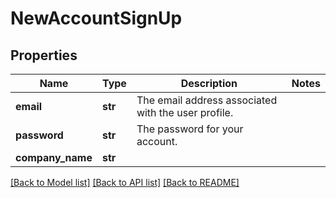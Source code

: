 # NewAccountSignUp

## Properties
Name | Type | Description | Notes
------------ | ------------- | ------------- | -------------
**email** | **str** | The email address associated with the user profile. | 
**password** | **str** | The password for your account. | 
**company_name** | **str** |  | 

[[Back to Model list]](../README.md#documentation-for-models) [[Back to API list]](../README.md#documentation-for-api-endpoints) [[Back to README]](../README.md)


